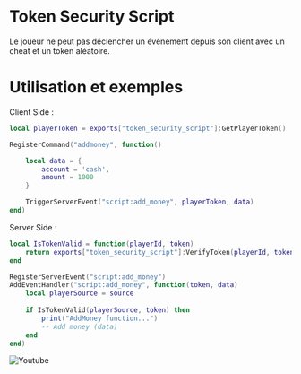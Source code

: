 # Token Security Script

Le joueur ne peut pas déclencher un événement depuis son client avec un cheat et un token aléatoire.

# Utilisation et exemples

Client Side :
```lua
local playerToken = exports["token_security_script"]:GetPlayerToken()

RegisterCommand("addmoney", function()

    local data = {
        account = 'cash',
        amount = 1000
    }

    TriggerServerEvent("script:add_money", playerToken, data)
end)
```

Server Side :
```lua
local IsTokenValid = function(playerId, token)
    return exports["token_security_script"]:VerifyToken(playerId, token)
end

RegisterServerEvent("script:add_money")
AddEventHandler("script:add_money", function(token, data)
    local playerSource = source
    
    if IsTokenValid(playerSource, token) then
        print("AddMoney function...")
        -- Add money (data)
    end
end)
```

![Youtube](https://www.youtube.com/watch?v=FFrn1LBPtN4)
